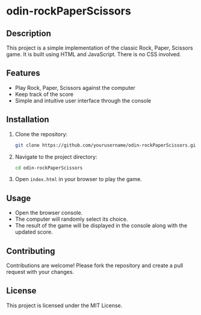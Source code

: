 # odin-rockPaperScissors

## Description

This project is a simple implementation of the classic Rock, Paper, Scissors game. It is built using HTML and JavaScript. There is no CSS involved.

## Features

- Play Rock, Paper, Scissors against the computer
- Keep track of the score
- Simple and intuitive user interface through the console

## Installation

1. Clone the repository:
    ```sh
    git clone https://github.com/yourusername/odin-rockPaperScissors.git
    ```
2. Navigate to the project directory:
    ```sh
    cd odin-rockPaperScissors
    ```
3. Open `index.html` in your browser to play the game.

## Usage

- Open the browser console.
- The computer will randomly select its choice.
- The result of the game will be displayed in the console along with the updated score.

## Contributing

Contributions are welcome! Please fork the repository and create a pull request with your changes.

## License

This project is licensed under the MIT License.